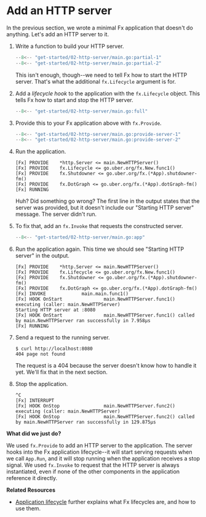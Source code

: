 # Add an HTTP server

In the previous section, we wrote a minimal Fx application
that doesn't do anything.
Let's add an HTTP server to it.

1. Write a function to build your HTTP server.

     ```go
     --8<-- "get-started/02-http-server/main.go:partial-1"
     --8<-- "get-started/02-http-server/main.go:partial-2"
     ```

     This isn't enough, though--we need to tell Fx how to start the HTTP server.
     That's what the additional `fx.Lifecycle` argument is for.

2. Add a *lifecycle hook* to the application with the `fx.Lifecycle` object.
   This tells Fx how to start and stop the HTTP server.

     ```go
     --8<-- "get-started/02-http-server/main.go:full"
     ```

3. Provide this to your Fx application above with `fx.Provide`.

     ```go
     --8<-- "get-started/02-http-server/main.go:provide-server-1"
     --8<-- "get-started/02-http-server/main.go:provide-server-2"
     ```

4. Run the application.

     ```
     [Fx] PROVIDE    *http.Server <= main.NewHTTPServer()
     [Fx] PROVIDE    fx.Lifecycle <= go.uber.org/fx.New.func1()
     [Fx] PROVIDE    fx.Shutdowner <= go.uber.org/fx.(*App).shutdowner-fm()
     [Fx] PROVIDE    fx.DotGraph <= go.uber.org/fx.(*App).dotGraph-fm()
     [Fx] RUNNING
     ```

     Huh? Did something go wrong?
     The first line in the output states that the server was provided,
     but it doesn't include our "Starting HTTP server" message.
     The server didn't run.

5. To fix that, add an `fx.Invoke` that requests the constructed server.

     ```go
     --8<-- "get-started/02-http-server/main.go:app"
     ```

6. Run the application again.
   This time we should see "Starting HTTP server" in the output.

     ```
     [Fx] PROVIDE    *http.Server <= main.NewHTTPServer()
     [Fx] PROVIDE    fx.Lifecycle <= go.uber.org/fx.New.func1()
     [Fx] PROVIDE    fx.Shutdowner <= go.uber.org/fx.(*App).shutdowner-fm()
     [Fx] PROVIDE    fx.DotGraph <= go.uber.org/fx.(*App).dotGraph-fm()
     [Fx] INVOKE             main.main.func1()
     [Fx] HOOK OnStart               main.NewHTTPServer.func1() executing (caller: main.NewHTTPServer)
     Starting HTTP server at :8080
     [Fx] HOOK OnStart               main.NewHTTPServer.func1() called by main.NewHTTPServer ran successfully in 7.958µs
     [Fx] RUNNING
     ```

7. Send a request to the running server.

     ```shell
     $ curl http://localhost:8080
     404 page not found
     ```

     The request is a 404 because the server doesn't know how to handle it yet.
     We'll fix that in the next section.

8. Stop the application.

     ```
     ^C
     [Fx] INTERRUPT
     [Fx] HOOK OnStop                main.NewHTTPServer.func2() executing (caller: main.NewHTTPServer)
     [Fx] HOOK OnStop                main.NewHTTPServer.func2() called by main.NewHTTPServer ran successfully in 129.875µs
     ```

**What did we just do?**

We used `fx.Provide` to add an HTTP server to the application.
The server hooks into the Fx application lifecycle--it will
start serving requests when we call `App.Run`,
and it will stop running when the application receives a stop signal.
We used `fx.Invoke` to request that the HTTP server is always instantiated,
even if none of the other components in the application reference it directly.

**Related Resources**

* [Application lifecycle](/lifecycle.md) further explains what Fx lifecycles are,
  and how to use them.

<!-- 
TODO: when the docs exist

**Related Resources**

* TODO: link to fx.Provide
* TODO: link to fx.Invoke

-->

